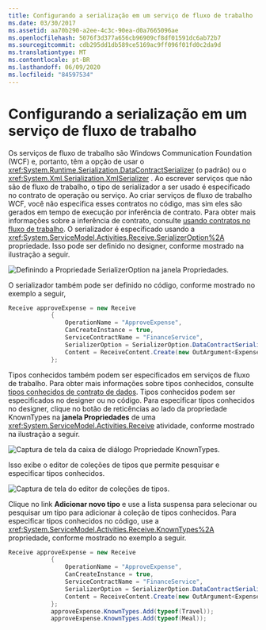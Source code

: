 ```yaml
---
title: Configurando a serialização em um serviço de fluxo de trabalho
ms.date: 03/30/2017
ms.assetid: aa70b290-a2ee-4c3c-90ea-d0a7665096ae
ms.openlocfilehash: 5076f3d377a656cb96909cf8df01591dc6ab72b7
ms.sourcegitcommit: cdb295dd1db589ce5169ac9ff096f01fd0c2da9d
ms.translationtype: MT
ms.contentlocale: pt-BR
ms.lasthandoff: 06/09/2020
ms.locfileid: "84597534"
---
```

# <a name="configuring-serialization-in-a-workflow-service"></a>Configurando a serialização em um serviço de fluxo de trabalho
Os serviços de fluxo de trabalho são Windows Communication Foundation (WCF) e, portanto, têm a opção de usar o <xref:System.Runtime.Serialization.DataContractSerializer> (o padrão) ou o <xref:System.Xml.Serialization.XmlSerializer> . Ao escrever serviços que não são de fluxo de trabalho, o tipo de serializador a ser usado é especificado no contrato de operação ou serviço. Ao criar serviços de fluxo de trabalho WCF, você não especifica esses contratos no código, mas sim eles são gerados em tempo de execução por inferência de contrato. Para obter mais informações sobre a inferência de contrato, consulte [usando contratos no fluxo de trabalho](using-contracts-in-workflow.md).  O serializador é especificado usando a <xref:System.ServiceModel.Activities.Receive.SerializerOption%2A> propriedade. Isso pode ser definido no designer, conforme mostrado na ilustração a seguir.  
  
 ![Definindo a Propriedade SerializerOption na janela Propriedades.](./media/configuring-serialization-in-a-workflow-service/setting-serializer-property.png)  
  
 O serializador também pode ser definido no código, conforme mostrado no exemplo a seguir,  
  
```csharp  
Receive approveExpense = new Receive  
            {  
                OperationName = "ApproveExpense",  
                CanCreateInstance = true,  
                ServiceContractName = "FinanceService",  
                SerializerOption = SerializerOption.DataContractSerializer,  
                Content = ReceiveContent.Create(new OutArgument<Expense>(expense))  
            };  
```  
  
  Tipos conhecidos também podem ser especificados em serviços de fluxo de trabalho. Para obter mais informações sobre tipos conhecidos, consulte [tipos conhecidos de contrato de dados](data-contract-known-types.md). Tipos conhecidos podem ser especificados no designer ou no código. Para especificar tipos conhecidos no designer, clique no botão de reticências ao lado da propriedade KnownTypes na **janela Propriedades** de uma <xref:System.ServiceModel.Activities.Receive> atividade, conforme mostrado na ilustração a seguir.
  
 ![Captura de tela da caixa de diálogo Propriedade KnownTypes.](./media/configuring-serialization-in-a-workflow-service/known-types-properties.png)  
  
 Isso exibe o editor de coleções de tipos que permite pesquisar e especificar tipos conhecidos.  
  
 ![Captura de tela do editor de coleções de tipos.](./media/configuring-serialization-in-a-workflow-service/type-collection-editor.gif)  
  
 Clique no link **Adicionar novo tipo** e use a lista suspensa para selecionar ou pesquisar um tipo para adicionar à coleção de tipos conhecidos. Para especificar tipos conhecidos no código, use a <xref:System.ServiceModel.Activities.Receive.KnownTypes%2A> propriedade, conforme mostrado no exemplo a seguir.  
  
```csharp
Receive approveExpense = new Receive  
            {  
                OperationName = "ApproveExpense",  
                CanCreateInstance = true,  
                ServiceContractName = "FinanceService",  
                SerializerOption = SerializerOption.DataContractSerializer,  
                Content = ReceiveContent.Create(new OutArgument<Expense>(expense))  
            };  
            approveExpense.KnownTypes.Add(typeof(Travel));  
            approveExpense.KnownTypes.Add(typeof(Meal));  
```
